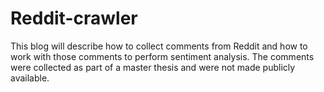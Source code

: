# Reddit-crawler

This blog will describe how to collect comments from Reddit and how to work with those comments to perform sentiment analysis. The comments were collected as part of a master thesis and were not made publicly available.



